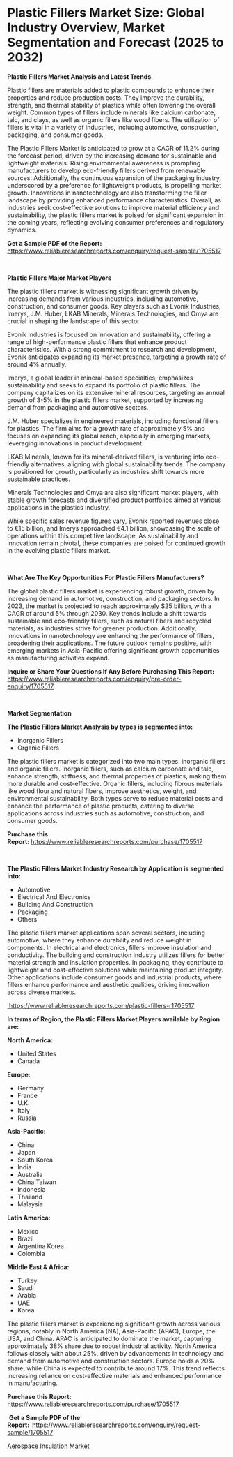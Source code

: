 <p><h1>Plastic Fillers Market Size: Global Industry Overview, Market Segmentation and Forecast (2025 to 2032)</h1></p><p><strong>Plastic Fillers Market Analysis and Latest Trends</strong></p>
<p><p>Plastic fillers are materials added to plastic compounds to enhance their properties and reduce production costs. They improve the durability, strength, and thermal stability of plastics while often lowering the overall weight. Common types of fillers include minerals like calcium carbonate, talc, and clays, as well as organic fillers like wood fibers. The utilization of fillers is vital in a variety of industries, including automotive, construction, packaging, and consumer goods.</p><p>The Plastic Fillers Market is anticipated to grow at a CAGR of 11.2% during the forecast period, driven by the increasing demand for sustainable and lightweight materials. Rising environmental awareness is prompting manufacturers to develop eco-friendly fillers derived from renewable sources. Additionally, the continuous expansion of the packaging industry, underscored by a preference for lightweight products, is propelling market growth. Innovations in nanotechnology are also transforming the filler landscape by providing enhanced performance characteristics. Overall, as industries seek cost-effective solutions to improve material efficiency and sustainability, the plastic fillers market is poised for significant expansion in the coming years, reflecting evolving consumer preferences and regulatory dynamics.</p></p>
<p><strong>Get a Sample PDF of the Report:&nbsp;</strong> <a href="https://www.reliableresearchreports.com/enquiry/request-sample/1705517?utm_campaign=3111&utm_medium=2&utm_source=Github&utm_content=ia&utm_term=31032025&utm_id=plastic-fillers">https://www.reliableresearchreports.com/enquiry/request-sample/1705517</a></p>
<p>&nbsp;</p>
<p><strong>Plastic Fillers Major Market Players</strong></p>
<p><p>The plastic fillers market is witnessing significant growth driven by increasing demands from various industries, including automotive, construction, and consumer goods. Key players such as Evonik Industries, Imerys, J.M. Huber, LKAB Minerals, Minerals Technologies, and Omya are crucial in shaping the landscape of this sector.</p><p>Evonik Industries is focused on innovation and sustainability, offering a range of high-performance plastic fillers that enhance product characteristics. With a strong commitment to research and development, Evonik anticipates expanding its market presence, targeting a growth rate of around 4% annually.</p><p>Imerys, a global leader in mineral-based specialties, emphasizes sustainability and seeks to expand its portfolio of plastic fillers. The company capitalizes on its extensive mineral resources, targeting an annual growth of 3-5% in the plastic fillers market, supported by increasing demand from packaging and automotive sectors.</p><p>J.M. Huber specializes in engineered materials, including functional fillers for plastics. The firm aims for a growth rate of approximately 5% and focuses on expanding its global reach, especially in emerging markets, leveraging innovations in product development.</p><p>LKAB Minerals, known for its mineral-derived fillers, is venturing into eco-friendly alternatives, aligning with global sustainability trends. The company is positioned for growth, particularly as industries shift towards more sustainable practices.</p><p>Minerals Technologies and Omya are also significant market players, with stable growth forecasts and diversified product portfolios aimed at various applications in the plastics industry.</p><p>While specific sales revenue figures vary, Evonik reported revenues close to €15 billion, and Imerys approached €4.1 billion, showcasing the scale of operations within this competitive landscape. As sustainability and innovation remain pivotal, these companies are poised for continued growth in the evolving plastic fillers market.</p></p>
<p>&nbsp;</p>
<p><strong>What Are The Key Opportunities For Plastic Fillers Manufacturers?</strong></p>
<p><p>The global plastic fillers market is experiencing robust growth, driven by increasing demand in automotive, construction, and packaging sectors. In 2023, the market is projected to reach approximately $25 billion, with a CAGR of around 5% through 2030. Key trends include a shift towards sustainable and eco-friendly fillers, such as natural fibers and recycled materials, as industries strive for greener production. Additionally, innovations in nanotechnology are enhancing the performance of fillers, broadening their applications. The future outlook remains positive, with emerging markets in Asia-Pacific offering significant growth opportunities as manufacturing activities expand.</p></p>
<p><strong>Inquire or Share Your Questions If Any Before Purchasing This Report:</strong> <a href="https://www.reliableresearchreports.com/enquiry/pre-order-enquiry/1705517?utm_campaign=3111&utm_medium=2&utm_source=Github&utm_content=ia&utm_term=31032025&utm_id=plastic-fillers">https://www.reliableresearchreports.com/enquiry/pre-order-enquiry/1705517</a></p>
<p>&nbsp;</p>
<p><strong>Market Segmentation</strong></p>
<p><strong>The Plastic Fillers Market Analysis by types is segmented into:</strong></p>
<p><ul><li>Inorganic Fillers</li><li>Organic Fillers</li></ul></p>
<p><p>The plastic fillers market is categorized into two main types: inorganic fillers and organic fillers. Inorganic fillers, such as calcium carbonate and talc, enhance strength, stiffness, and thermal properties of plastics, making them more durable and cost-effective. Organic fillers, including fibrous materials like wood flour and natural fibers, improve aesthetics, weight, and environmental sustainability. Both types serve to reduce material costs and enhance the performance of plastic products, catering to diverse applications across industries such as automotive, construction, and consumer goods.</p></p>
<p><strong>Purchase this Report:&nbsp;</strong><a href="https://www.reliableresearchreports.com/purchase/1705517?utm_campaign=3111&utm_medium=2&utm_source=Github&utm_content=ia&utm_term=31032025&utm_id=plastic-fillers">https://www.reliableresearchreports.com/purchase/1705517</a></p>
<p>&nbsp;</p>
<p><strong>The Plastic Fillers Market Industry Research by Application is segmented into:</strong></p>
<p><ul><li>Automotive</li><li>Electrical And Electronics</li><li>Building And Construction</li><li>Packaging</li><li>Others</li></ul></p>
<p><p>The plastic fillers market applications span several sectors, including automotive, where they enhance durability and reduce weight in components. In electrical and electronics, fillers improve insulation and conductivity. The building and construction industry utilizes fillers for better material strength and insulation properties. In packaging, they contribute to lightweight and cost-effective solutions while maintaining product integrity. Other applications include consumer goods and industrial products, where fillers enhance performance and aesthetic qualities, driving innovation across diverse markets.</p></p>
<p><a href="https://www.reliableresearchreports.com/plastic-fillers-r1705517?utm_campaign=3111&utm_medium=2&utm_source=Github&utm_content=ia&utm_term=31032025&utm_id=plastic-fillers">&nbsp;https://www.reliableresearchreports.com/plastic-fillers-r1705517</a></p>
<p><strong>In terms of Region, the Plastic Fillers Market Players available by Region are:</strong></p>
<p>
    <p> <strong> North America: </strong>
        <ul>
            <li>United States</li>
            <li>Canada</li>
        </ul>
        </p> 
    <p> <strong> Europe: </strong>
        <ul>
            <li>Germany</li>
            <li>France</li>
            <li>U.K.</li>
            <li>Italy</li>
            <li>Russia</li>
        </ul>
        </p> 
    <p> <strong> Asia-Pacific: </strong>
        <ul>
            <li>China</li>
            <li>Japan</li>
            <li>South Korea</li>
            <li>India</li>
            <li>Australia</li>
            <li>China Taiwan</li>
            <li>Indonesia</li>
            <li>Thailand</li>
            <li>Malaysia</li>
        </ul>
        </p> 
    <p> <strong> Latin America: </strong>
        <ul>
            <li>Mexico</li>
            <li>Brazil</li>
            <li>Argentina Korea</li>
            <li>Colombia</li>
        </ul>
        </p> 
    <p> <strong> Middle East & Africa: </strong>
        <ul>
            <li>Turkey</li>
            <li>Saudi</li>
            <li>Arabia</li>
            <li>UAE</li>
            <li>Korea</li>
        </ul>
    </p>
    </p>
<p><p>The plastic fillers market is experiencing significant growth across various regions, notably in North America (NA), Asia-Pacific (APAC), Europe, the USA, and China. APAC is anticipated to dominate the market, capturing approximately 38% share due to robust industrial activity. North America follows closely with about 25%, driven by advancements in technology and demand from automotive and construction sectors. Europe holds a 20% share, while China is expected to contribute around 17%. This trend reflects increasing reliance on cost-effective materials and enhanced performance in manufacturing.</p></p>
<p><strong>Purchase this Report: </strong><a href="https://www.reliableresearchreports.com/purchase/1705517?utm_campaign=3111&utm_medium=2&utm_source=Github&utm_content=ia&utm_term=31032025&utm_id=plastic-fillers">https://www.reliableresearchreports.com/purchase/1705517</a></p>
<p>&nbsp;<strong>Get a Sample PDF of the Report:&nbsp;&nbsp;</strong><a href="https://www.reliableresearchreports.com/enquiry/request-sample/1705517?utm_campaign=3111&utm_medium=2&utm_source=Github&utm_content=ia&utm_term=31032025&utm_id=plastic-fillers">https://www.reliableresearchreports.com/enquiry/request-sample/1705517</a></p>
<p><strong></strong></p>
<p><p><a href="https://github.com/akermigarib/Market-Research-Report-List-1/blob/main/aerospace-insulation-market.md?utm_campaign=3111&utm_medium=2&utm_source=Github&utm_content=ia&utm_term=31032025&utm_id=plastic-fillers">Aerospace Insulation Market</a></p></p>